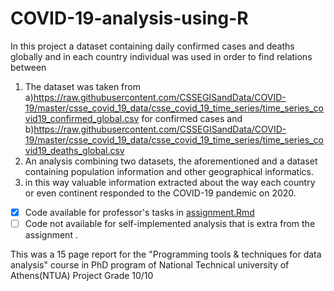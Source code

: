 # COVID-19-analysis-using-R
In this project a dataset containing daily confirmed cases and deaths globally and in each country individual was used in order to find relations between 
1. The dataset was taken from a)https://raw.githubusercontent.com/CSSEGISandData/COVID-19/master/csse_covid_19_data/csse_covid_19_time_series/time_series_covid19_confirmed_global.csv for confirmed cases and b)https://raw.githubusercontent.com/CSSEGISandData/COVID-19/master/csse_covid_19_data/csse_covid_19_time_series/time_series_covid19_deaths_global.csv
3. An analysis combining two datasets, the aforementioned and a dataset containing population information and other geographical informatics.
4. in this way valuable information extracted about the way each country or even continent responded to the COVID-19 pandemic on 2020.
-[x] Code available for professor's tasks in [assignment.Rmd](assignment.Rmd)
-[ ] Code not available for self-implemented analysis that is extra from the assignment .

This was a 15 page report for the "Programming tools & techniques for data analysis" course in PhD program of National Technical university of Athens(NTUA)
Project Grade 10/10
